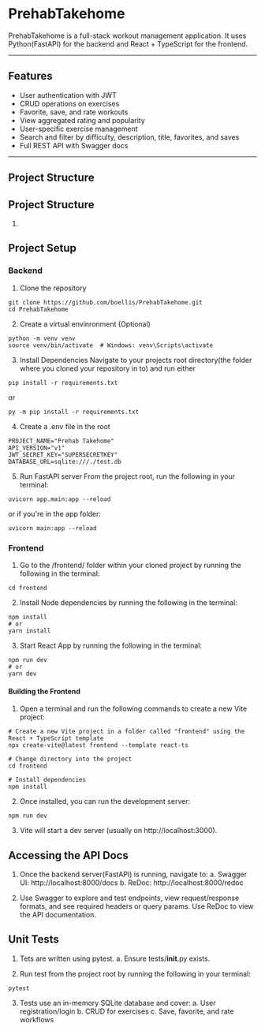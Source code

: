 # PrehabTakehome

PrehabTakehome is a full-stack workout management application. It uses Python(FastAPI) for the backend and React + TypeScript for the frontend.

---

## Features

- User authentication with JWT  
- CRUD operations on exercises  
- Favorite, save, and rate workouts  
- View aggregated rating and popularity  
- User-specific exercise management  
- Search and filter by difficulty, description, title, favorites, and saves  
- Full REST API with Swagger docs  

---

## Project Structure


## Project Structure
1. 

## Project Setup
### Backend
1. Clone the repository
```
git clone https://github.com/boellis/PrehabTakehome.git
cd PrehabTakehome
```
2. Create a virtual envinronment (Optional)
```
python -m venv venv
source venv/bin/activate  # Windows: venv\Scripts\activate
```
3. Install Dependencies
Navigate to your projects root directory(the folder where you cloned your repository in to) and run either
```
pip install -r requirements.txt
```
or 
```
py -m pip install -r requirements.txt
```
4. Create a .env file in the root
```
PROJECT_NAME="Prehab Takehome"
API_VERSION="v1"
JWT_SECRET_KEY="SUPERSECRETKEY"
DATABASE_URL=sqlite:///./test.db

```
5. Run FastAPI server
From the project root, run the following in your terminal:
```
uvicorn app.main:app --reload
```
or if you're in the app folder:
```
uvicorn main:app --reload
```


### Frontend
1. Go to the /frontend/ folder within your cloned project by running the following in the terminal:
```
cd frontend
```
2. Install Node dependencies by running the following in the terminal:
```
npm install
# or
yarn install
```
3. Start React App by running the following in the terminal:
```
npm run dev
# or
yarn dev
```


#### Building the Frontend
1. Open a terminal and run the following commands to create a new Vite project:

```
# Create a new Vite project in a folder called "frontend" using the React + TypeScript template
npx create-vite@latest frontend --template react-ts

# Change directory into the project
cd frontend

# Install dependencies
npm install
```
2. Once installed, you can run the development server:
```
npm run dev
```
3. Vite will start a dev server (usually on http://localhost:3000).


## Accessing the API Docs
1. Once the backend server(FastAPI) is running, navigate to:
  a. Swagger UI: http://localhost:8000/docs
  b. ReDoc: http://localhost:8000/redoc

2. Use Swagger to explore and test endpoints, view request/response formats, and see required headers or query params. Use ReDoc to view the API documentation. 

## Unit Tests
1. Tets are written using pytest.
  a. Ensure tests/__init__.py exists.

2. Run test from the project root by running the following in your terminal:
```
pytest
```
3. Tests use an in-memory SQLite database and cover:
  a. User registration/login
  b. CRUD for exercises
  c. Save, favorite, and rate workflows


